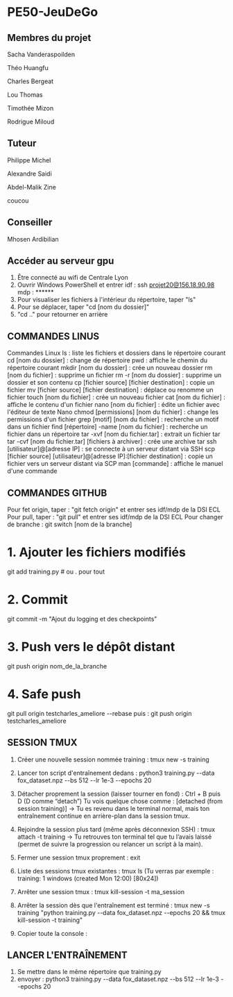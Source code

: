 # PE50-JeuDeGo

## Membres du projet
Sacha Vanderaspoilden

Théo Huangfu

Charles Bergeat

Lou Thomas

Timothée Mizon

Rodrigue Miloud

## Tuteur
Philippe Michel

Alexandre Saidi

Abdel-Malik Zine

coucou
## Conseiller 
Mhosen Ardibilian


## Accéder au serveur gpu
1) Être connecté au wifi de Centrale Lyon
2) Ouvrir Windows PowerShell et entrer
idf : ssh projet20@156.18.90.98
mdp : ******
3) Pour visualiser les fichiers à l'intérieur du répertoire, taper "ls"
4) Pour se déplacer, taper "cd [nom du dossier]"
5) "cd .." pour retourner en arrière

## COMMANDES LINUS ##
Commandes Linux
ls : liste les fichiers et dossiers dans le répertoire courant
cd [nom du dossier] : change de répertoire
pwd : affiche le chemin du répertoire courant
mkdir [nom du dossier] : crée un nouveau dossier
rm [nom du fichier] : supprime un fichier
rm -r [nom du dossier] : supprime un dossier et son contenu
cp [fichier source] [fichier destination] : copie un fichier
mv [fichier source] [fichier destination] : déplace ou renomme un fichier
touch [nom du fichier] : crée un nouveau fichier
cat [nom du fichier] : affiche le contenu d'un fichier
nano [nom du fichier] : édite un fichier avec l'éditeur de texte Nano
chmod [permissions] [nom du fichier] : change les permissions d'un fichier
grep [motif] [nom du fichier] : recherche un motif dans un fichier
find [répertoire] -name [nom du fichier] : recherche un fichier dans un répertoire
tar -xvf [nom du fichier.tar] : extrait un fichier tar
tar -cvf [nom du fichier.tar] [fichiers à archiver] : crée une archive tar
ssh [utilisateur]@[adresse IP] : se connecte à un serveur distant via SSH
scp [fichier source] [utilisateur]@[adresse IP]:[fichier destination] : copie un fichier vers un serveur distant via SCP
man [commande] : affiche le manuel d'une commande

## COMMANDES GITHUB ##
Pour fet origin, taper : "git fetch origin" et entrer ses idf/mdp de la DSI ECL
Pour pull, taper : "git pull" et entrer ses idf/mdp de la DSI ECL
Pour changer de branche : git switch [nom de la branche]
# 1. Ajouter les fichiers modifiés
git add training.py  # ou . pour tout
# 2. Commit
git commit -m "Ajout du logging et des checkpoints"
# 3. Push vers le dépôt distant
git push origin nom_de_la_branche
# 4. Safe push
git pull origin testcharles_ameliore --rebase
puis :
git push origin testcharles_ameliore

## SESSION TMUX ##
1) Créer une nouvelle session nommée training : tmux new -s training
2) Lancer ton script d'entraînement dedans : python3 training.py --data fox_dataset.npz --bs 512 --lr 1e-3 --epochs 20
3) Détacher proprement la session (laisser tourner en fond) : Ctrl + B puis D (D comme “detach”)
Tu vois quelque chose comme : [detached (from session training)] -> Tu es revenu dans le terminal normal, mais ton entraînement continue en arrière-plan dans la session tmux.
4) Rejoindre la session plus tard (même après déconnexion SSH) : tmux attach -t training
-> Tu retrouves ton terminal tel que tu l’avais laissé (permet de suivre la progression ou relancer un script à la main).
5) Fermer une session tmux proprement : exit
6) Liste des sessions tmux existantes : tmux ls (Tu verras par exemple : training: 1 windows (created Mon 12:00) [80x24])

7) Arrêter une session tmux : tmux kill-session -t ma_session

8) Arrêter la session dès que l'entraînement est terminé : 
tmux new -s training "python training.py --data fox_dataset.npz --epochs 20 && tmux kill-session -t training"

9) Copier toute la console : 

## LANCER L'ENTRAÎNEMENT ##
1) Se mettre dans le même répertoire que training.py
2) envoyer : python3 training.py --data fox_dataset.npz --bs 512 --lr 1e-3 --epochs 20
